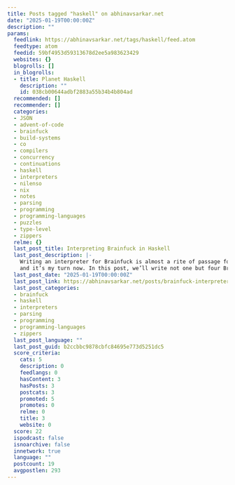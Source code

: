 ```yaml
---
title: Posts tagged "haskell" on abhinavsarkar.net
date: "2025-01-19T00:00:00Z"
description: ""
params:
  feedlink: https://abhinavsarkar.net/tags/haskell/feed.atom
  feedtype: atom
  feedid: 59bf4953d59313678d2ee5a983623429
  websites: {}
  blogrolls: []
  in_blogrolls:
  - title: Planet Haskell
    description: ""
    id: 038cb00644adbf2883a55b34b4b804ad
  recommended: []
  recommender: []
  categories:
  - JSON
  - advent-of-code
  - brainfuck
  - build-systems
  - co
  - compilers
  - concurrency
  - continuations
  - haskell
  - interpreters
  - nilenso
  - nix
  - notes
  - parsing
  - programming
  - programming-languages
  - puzzles
  - type-level
  - zippers
  relme: {}
  last_post_title: Interpreting Brainfuck in Haskell
  last_post_description: |-
    Writing an interpreter for Brainfuck is almost a rite of passage for any programming language implementer,
    and it’s my turn now. In this post, we’ll write not one but four Brainfuck interpreters
  last_post_date: "2025-01-19T00:00:00Z"
  last_post_link: https://abhinavsarkar.net/posts/brainfuck-interpreter/?mtm_campaign=feed
  last_post_categories:
  - brainfuck
  - haskell
  - interpreters
  - parsing
  - programming
  - programming-languages
  - zippers
  last_post_language: ""
  last_post_guid: b2ccbbc9878cbfc84695e773d5251dc5
  score_criteria:
    cats: 5
    description: 0
    feedlangs: 0
    hasContent: 3
    hasPosts: 3
    postcats: 3
    promoted: 5
    promotes: 0
    relme: 0
    title: 3
    website: 0
  score: 22
  ispodcast: false
  isnoarchive: false
  innetwork: true
  language: ""
  postcount: 19
  avgpostlen: 293
---
```

